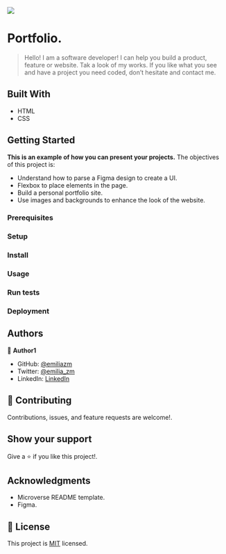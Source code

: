 ![](https://img.shields.io/badge/Microverse-blueviolet)

# Portfolio.

> Hello! I am a software developer! I can help you build a product, feature or website. Tak a look of my works.
If you like what you see and have a project you need coded, don’t hesitate and contact me.


## Built With

- HTML
- CSS

## Getting Started

**This is an example of how you can present your projects.**
The objectives of this project is:
- Understand how to parse a Figma design to create a UI.
- Flexbox to place elements in the page.
- Build a personal portfolio site.
- Use images and backgrounds to enhance the look of the website.

### Prerequisites

### Setup

### Install

### Usage

### Run tests

### Deployment



## Authors

👤 **Author1**

- GitHub: [@emiliazm](https://github.com/emiliazm)
- Twitter: [@emilia_zm](https://twitter.com/emilia_zm)
- LinkedIn: [LinkedIn](https://www.linkedin.com/in/emilia-zambrano-montero-aa30a611b/)


## 🤝 Contributing

Contributions, issues, and feature requests are welcome!.


## Show your support

Give a ⭐️ if you like this project!.

## Acknowledgments

- Microverse README template.
- Figma.

## 📝 License

This project is [MIT](./MIT.md) licensed.
